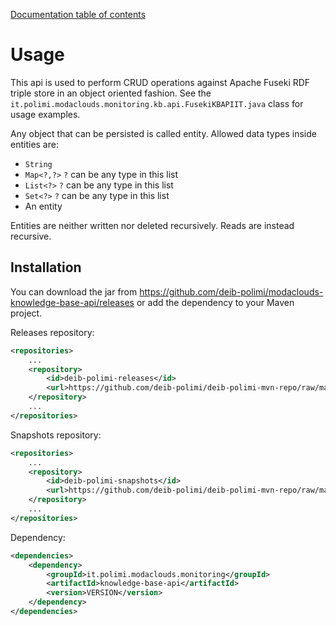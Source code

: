[Documentation table of contents](TOC.md)

# Usage

This api is used to perform CRUD operations against Apache Fuseki RDF triple store in an object
oriented fashion.
See the `it.polimi.modaclouds.monitoring.kb.api.FusekiKBAPIIT.java` class for usage examples.

Any object that can be persisted is called entity.
Allowed data types inside entities are:
* `String`
* `Map<?,?>` `?` can be any type in this list
* `List<?>` `?` can be any type in this list
* `Set<?>` `?` can be any type in this list
* An entity

Entities are neither written nor deleted recursively. Reads are instead recursive.

## Installation

You can download the jar from https://github.com/deib-polimi/modaclouds-knowledge-base-api/releases or add the dependency to your Maven project.

Releases repository:
```xml
<repositories>
	...
	<repository>
        <id>deib-polimi-releases</id>
        <url>https://github.com/deib-polimi/deib-polimi-mvn-repo/raw/master/releases</url>
	</repository>
	...
</repositories>
```

Snapshots repository:
```xml
<repositories>
	...
	<repository>
        <id>deib-polimi-snapshots</id>
        <url>https://github.com/deib-polimi/deib-polimi-mvn-repo/raw/master/snapshots</url>
	</repository>
	...
</repositories>
```

Dependency:
```xml
<dependencies>
	<dependency>
		<groupId>it.polimi.modaclouds.monitoring</groupId>
		<artifactId>knowledge-base-api</artifactId>
		<version>VERSION</version>
	</dependency>
</dependencies>
```